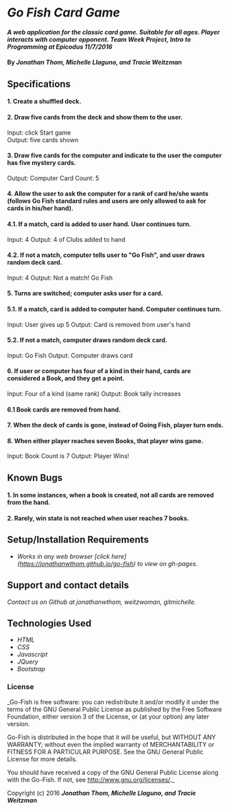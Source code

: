 # _Go Fish Card Game_

#### _A web application for the classic card game. Suitable for all ages. Player interacts with computer opponent. Team Week Project, Intro to Programming at Epicodus 11/7/2016_

#### By _**Jonathan Thom, Michelle Llaguno, and Tracie Weitzman**_

## Specifications

#### 1. Create a shuffled deck.

#### 2. Draw five cards from the deck and show them to the user.
Input: click Start game  
Output: five cards shown

#### 3. Draw five cards for the computer and indicate to the user the computer has five mystery cards.
Output: Computer Card Count: 5

#### 4. Allow the user to ask the computer for a rank of card he/she wants (follows Go Fish standard rules and users are only allowed to ask for cards in his/her hand).

#### 4.1. If a match, card is added to user hand. User continues turn.
Input: 4
Output: 4 of Clubs added to hand

#### 4.2. If not a match, computer tells user to "Go Fish", and user draws random deck card.
Input: 4
Output: Not a match! Go Fish

#### 5. Turns are switched; computer asks user for a card.

#### 5.1. If a match, card is added to computer hand. Computer continues turn.
Input: User gives up 5
Output: Card is removed from user's hand

#### 5.2. If not a match, computer draws random deck card.
Input: Go Fish
Output: Computer draws card

#### 6. If user or computer has four of a kind in their hand, cards are considered a Book, and they get a point.
Input: Four of a kind (same rank)
Output: Book tally increases

#### 6.1 Book cards are removed from hand.

#### 7. When the deck of cards is gone, instead of Going Fish, player turn ends.

#### 8. When either player reaches seven Books, that player wins game.
Input: Book Count is 7
Output: Player Wins!

## Known Bugs
#### 1. In some instances, when a book is created, not all cards are removed from the hand.

#### 2. Rarely, win state is not reached when user reaches 7 books.

## Setup/Installation Requirements

* _Works in any web browser [click here] (https://jonathanwthom.github.io/go-fish) to view on gh-pages._

## Support and contact details

_Contact us on Github at jonathanwthom, weitzwoman, gitmichelle._

## Technologies Used

* _HTML_
* _CSS_
* _Javascript_
* _JQuery_
* _Bootstrap_


### License

_Go-Fish is free software: you can redistribute it and/or modify it under the terms of the GNU General Public License as published by the Free Software Foundation, either version 3 of the License, or (at your option) any later version.

Go-Fish is distributed in the hope that it will be useful, but WITHOUT ANY WARRANTY; without even the implied warranty of MERCHANTABILITY or FITNESS FOR A PARTICULAR PURPOSE. See the GNU General Public License for more details.

You should have received a copy of the GNU General Public License along with the Go-Fish. If not, see http://www.gnu.org/licenses/._

Copyright (c) 2016 **_Jonathan Thom, Michelle Llaguno, and Tracie Weitzman_**
